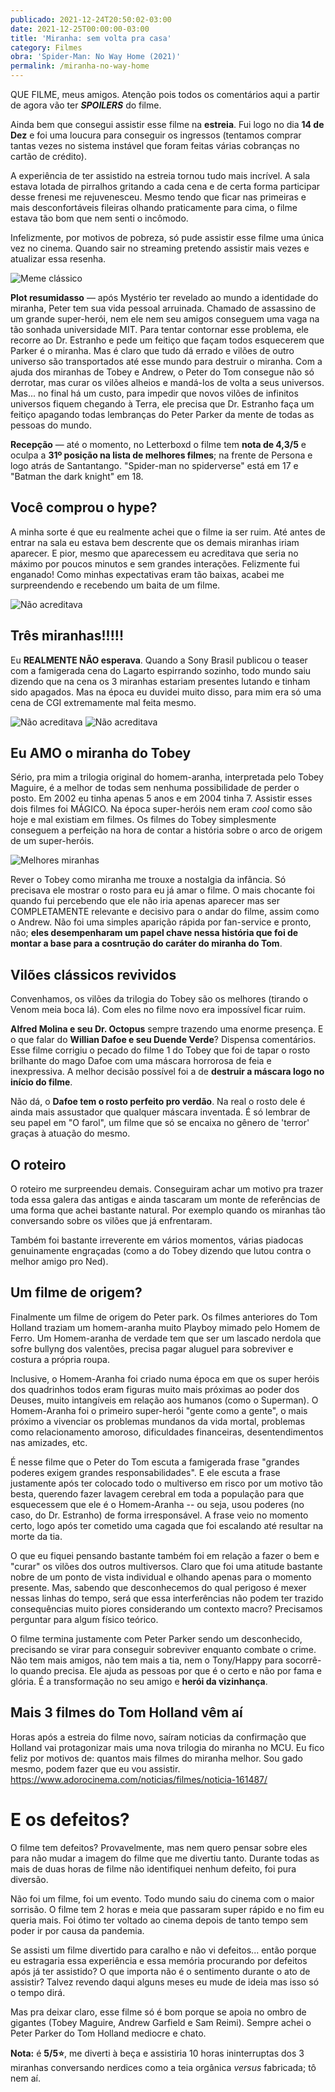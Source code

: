 ```yaml
---
publicado: 2021-12-24T20:50:02-03:00
date: 2021-12-25T00:00:00-03:00
title: 'Miranha: sem volta pra casa'
category: Filmes
obra: 'Spider-Man: No Way Home (2021)'
permalink: /miranha-no-way-home
---
```


QUE FILME, meus amigos. Atenção pois todos os comentários aqui a partir de agora vão ter **_SPOILERS_** do filme.

Ainda bem que consegui assistir esse filme na **estreia**. Fui logo no dia **14 de Dez** e foi uma loucura para conseguir os ingressos (tentamos comprar tantas vezes no sistema instável que foram feitas várias cobranças no cartão de crédito).

A experiência de ter assistido na estreia tornou tudo mais incrível. A sala estava lotada de pirralhos gritando a cada cena e de certa forma participar desse frenesi me rejuvenesceu. Mesmo tendo que ficar nas primeiras e mais desconfortáveis fileiras olhando praticamente para cima, o filme estava tão bom que nem senti o incômodo.

Infelizmente, por motivos de pobreza, só pude assistir esse filme uma única vez no cinema. Quando sair no streaming pretendo assistir mais vezes e atualizar essa resenha.

![Meme clássico](/assets/filmes/homem-aranha/meme-dos-miranhas.webp)

**Plot resumidasso** — após Mystério ter revelado ao mundo a identidade do miranha, Peter tem sua vida pessoal arruinada. Chamado de assassino de um grande super-herói, nem ele nem seu amigos conseguem uma vaga na tão sonhada universidade MIT. Para tentar contornar esse problema, ele recorre ao Dr. Estranho e pede um feitiço que façam todos esquecerem que Parker é o miranha. Mas é claro que tudo dá errado e vilões de outro universo são transportados até esse mundo para destruir o miranha. Com a ajuda dos miranhas de Tobey e Andrew, o Peter do Tom consegue não só derrotar, mas curar os vilões alheios e mandá-los de volta a seus universos. Mas... no final há um custo, para impedir que novos vilões de infinitos universos fiquem chegando à Terra, ele precisa que Dr. Estranho faça um feitiço apagando todas lembranças do Peter Parker da mente de todas as pessoas do mundo.  

**Recepção** — até o momento, no Letterboxd o filme tem **nota de 4,3/5** e oculpa a **31º posição na lista de melhores filmes**; na frente de Persona e logo atrás de Santantango. "Spider-man no spiderverse" está em 17 e "Batman the dark knight" em 18.

## Você comprou o hype?

A minha sorte é que eu realmente achei que o filme ia ser ruim. Até antes de entrar na sala eu estava bem descrente que os demais miranhas iriam aparecer. E pior, mesmo que aparecessem eu acreditava que seria no máximo por poucos minutos e sem grandes interações. Felizmente fui enganado! Como minhas expectativas eram tão baixas, acabei me surpreendendo e recebendo um baita de um filme.

![Não acreditava](/assets/filmes/homem-aranha/lagarto-espirra.jpg)

## Três miranhas!!!!!

Eu **REALMENTE NÃO esperava**. Quando a Sony Brasil publicou o teaser com a famigerada cena do Lagarto espirrando sozinho, todo mundo saiu dizendo que na cena os 3 miranhas estariam presentes lutando e tinham sido apagados. Mas na época eu duvidei muito disso, para mim era só uma cena de CGI extremamente mal feita mesmo.

![Não acreditava](/assets/filmes/homem-aranha/tt-votacao2.jpg)
![Não acreditava](/assets/filmes/homem-aranha/tt-sem-volta.jpg)

## Eu AMO o miranha do Tobey

Sério, pra mim a trilogia original do homem-aranha, interpretada pelo Tobey Maguire, é a melhor de todas sem nenhuma possibilidade de perder o posto. Em 2002 eu tinha apenas 5 anos e em 2004 tinha 7. Assistir esses dois filmes foi MÁGICO. Na época super-heróis nem eram _cool_ como são hoje e mal existiam em filmes. Os filmes do Tobey simplesmente conseguem a perfeição na hora de contar a história sobre o arco de origem de um super-heróis.

![Melhores miranhas](/assets/filmes/homem-aranha/melhores-miranhas.jpg)

Rever o Tobey como miranha me trouxe a nostalgia da infância. Só precisava ele mostrar o rosto para eu já amar o filme. O mais chocante foi quando fui percebendo que ele não iria apenas aparecer mas ser COMPLETAMENTE relevante e decisivo para o andar do filme, assim como o Andrew. Não foi uma simples aparição rápida por fan-service e pronto, não; **eles desempenharam um papel chave nessa história que foi de montar a base para a cosntrução do caráter do miranha do Tom**.

## Vilões clássicos revividos

Convenhamos, os vilões da trilogia do Tobey são os melhores (tirando o Venom meia boca lá). Com eles no filme novo era impossível ficar ruim.

**Alfred Molina e seu Dr. Octopus** sempre trazendo uma enorme presença. E o que falar do **Willian Dafoe e seu Duende Verde**? Dispensa comentários. Esse filme corrigiu o pecado do filme 1 do Tobey que foi de tapar o rosto brilhante do mago Dafoe com uma máscara horrorosa de feia e inexpressiva. A melhor decisão possível foi a de **destruir a máscara logo no início do filme**.

Não dá, o **Dafoe tem o rosto perfeito pro verdão**. Na real o rosto dele é ainda mais assustador que qualquer máscara inventada. É só lembrar de seu papel em "O farol", um filme que só se encaixa no gênero de 'terror' graças à atuação do mesmo.

## O roteiro

O roteiro me surpreendeu demais. Conseguiram achar um motivo pra trazer toda essa galera das antigas e ainda tascaram um monte de referências de uma forma que achei bastante natural. Por exemplo quando os miranhas tão conversando sobre os vilões que já enfrentaram.

Também foi bastante irreverente em vários momentos, várias piadocas genuinamente engraçadas (como a do Tobey dizendo que lutou contra o melhor amigo pro Ned).

## Um filme de origem?

Finalmente um filme de origem do Peter park.  Os filmes anteriores do Tom Holland traziam um homem-aranha muito Playboy mimado pelo Homem de Ferro. Um Homem-aranha de verdade tem que ser um lascado nerdola que sofre bullyng dos valentões, precisa pagar aluguel para sobreviver e costura a própria roupa.

Inclusive, o Homem-Aranha foi criado numa época em que os super heróis dos quadrinhos todos eram figuras muito mais próximas ao poder dos Deuses, muito intangíveis em relação aos humanos (como o Superman). O Homem-Aranha foi o primeiro super-herói "gente como a gente",  o mais próximo a vivenciar os problemas mundanos da vida mortal,  problemas como relacionamento amoroso, dificuldades financeiras, desentendimentos nas amizades, etc.

É nesse filme que o Peter do Tom escuta a famigerada frase "grandes poderes exigem grandes responsabilidades". E ele escuta a frase justamente após ter colocado todo o multiverso em risco por um motivo tão besta, querendo fazer lavagem cerebral em toda a população para que esquecessem que ele é o Homem-Aranha -- ou seja, usou poderes (no caso, do Dr. Estranho) de forma irresponsável. A frase veio no momento certo, logo após ter cometido uma cagada que foi escalando até resultar na morte da tia.

O que eu fiquei pensando bastante também foi em relação a fazer o bem e "curar" os vilões dos outros multiversos. Claro que foi uma atitude bastante nobre de um ponto de vista individual e olhando apenas para o momento presente. Mas, sabendo que desconhecemos do qual perigoso é mexer nessas linhas do tempo, será que essa interferências não podem ter trazido consequências muito piores considerando um contexto macro? Precisamos perguntar para algum físico teórico.

O filme termina justamente com Peter Parker sendo um desconhecido, precisando se virar para conseguir sobreviver enquanto combate o crime. Não tem mais amigos, não tem mais a tia, nem o Tony/Happy para socorrê-lo quando precisa. Ele ajuda as pessoas por que é o certo e não por fama e glória. É a transformação no seu amigo e **herói da vizinhança**.

## Mais 3 filmes do Tom Holland vêm aí

Horas após a estreia do filme novo, saíram noticias da confirmação que Holland vai protagonizar mais uma nova trilogia do miranha no MCU. Eu fico feliz por motivos de: quantos mais filmes do miranha melhor. Sou gado mesmo, podem fazer que eu vou assistir. <https://www.adorocinema.com/noticias/filmes/noticia-161487/>

# E os defeitos?

O filme tem defeitos? Provavelmente, mas nem quero pensar sobre eles para não mudar a imagem do filme que me divertiu tanto. Durante todas as mais de duas horas de filme não identifiquei nenhum defeito, foi pura diversão.

Não foi um filme, foi um evento. Todo mundo saiu do cinema com o maior sorrisão. O filme tem 2 horas e meia que passaram super rápido e no fim eu queria mais. Foi ótimo ter voltado ao cinema depois de tanto tempo sem poder ir por causa da pandemia.

Se assisti um filme divertido para caralho e não vi defeitos... então porque eu estragaria essa experiência e essa memória procurando por defeitos após já ter assistido? O que importa não é o sentimento durante o ato de assistir? Talvez revendo daqui alguns meses eu mude de ideia mas isso só o tempo dirá.

Mas pra deixar claro, esse filme só é bom porque se apoia no ombro de gigantes (Tobey Maguire, Andrew Garfield e Sam Reimi). Sempre achei o Peter Parker do Tom Holland mediocre e chato.

**Nota:** é **5/5⭐**, me diverti à beça e assistiria 10 horas ininterruptas dos 3 miranhas conversando nerdices como a teia orgânica _versus_ fabricada; tô nem aí.
